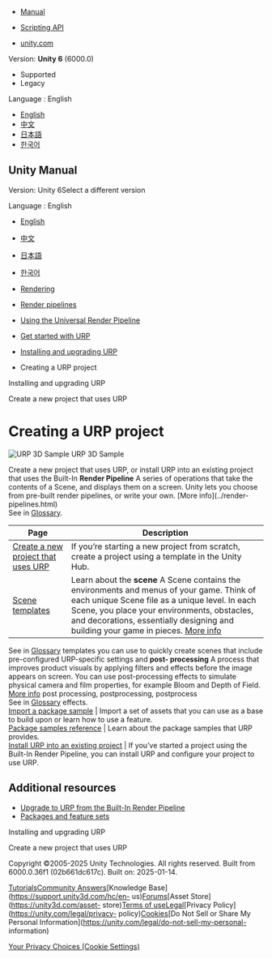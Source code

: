 [](https://docs.unity3d.com)

  * [Manual](../Manual/index.html)
  * [Scripting API](../ScriptReference/index.html)

  * [unity.com](https://unity.com/)

Version: **Unity 6** (6000.0)

  * Supported
  * Legacy

Language : English

  * [English](/Manual/urp/creating-a-urp-project.html)
  * [中文](/cn/current/Manual/urp/creating-a-urp-project.html)
  * [日本語](/ja/current/Manual/urp/creating-a-urp-project.html)
  * [한국어](/kr/current/Manual/urp/creating-a-urp-project.html)

[](https://docs.unity3d.com)

## Unity Manual

Version: Unity 6Select a different version

Language : English

  * [English](/Manual/urp/creating-a-urp-project.html)
  * [中文](/cn/current/Manual/urp/creating-a-urp-project.html)
  * [日本語](/ja/current/Manual/urp/creating-a-urp-project.html)
  * [한국어](/kr/current/Manual/urp/creating-a-urp-project.html)

  * [Rendering](../rendering-and-post-processing.html)
  * [Render pipelines](../render-pipelines.html)
  * [Using the Universal Render Pipeline](../universal-render-pipeline.html)
  * [Get started with URP](../urp/introduction-landing.html)
  * [Installing and upgrading URP](../urp/InstallingAndConfiguringURP.html)
  * Creating a URP project

[](../urp/InstallingAndConfiguringURP.html)

Installing and upgrading URP

[](../urp/creating-a-new-project-with-urp.html)

Create a new project that uses URP

# Creating a URP project

![URP 3D Sample](../../uploads/urp/AssetShots/Beauty/Template.png) URP 3D
Sample

Create a new project that uses URP, or install URP into an existing project
that uses the Built-In **Render Pipeline** A series of operations that take
the contents of a Scene, and displays them on a screen. Unity lets you choose
from pre-built render pipelines, or write your own. [More info](../render-
pipelines.html)  
See in [Glossary](../Glossary.html#Renderpipeline).

**Page** | **Description**  
---|---  
[Create a new project that uses URP](creating-a-new-project-with-urp.html) | If you’re starting a new project from scratch, create a project using a template in the Unity Hub.  
[Scene templates](scene-templates.html) | Learn about the **scene** A Scene contains the environments and menus of your game. Think of each unique Scene file as a unique level. In each Scene, you place your environments, obstacles, and decorations, essentially designing and building your game in pieces. [More info](../CreatingScenes.html)  
See in [Glossary](../Glossary.html#Scene) templates you can use to quickly
create scenes that include pre-configured URP-specific settings and **post-
processing** A process that improves product visuals by applying filters and
effects before the image appears on screen. You can use post-processing
effects to simulate physical camera and film properties, for example Bloom and
Depth of Field. [More info](../PostProcessingOverview.html) post processing,
postprocessing, postprocess  
See in [Glossary](../Glossary.html#post-processing) effects.  
[Import a package sample](package-samples.html) | Import a set of assets that you can use as a base to build upon or learn how to use a feature.  
[Package samples reference](package-sample-urp-package-samples.html) | Learn about the package samples that URP provides.  
[Install URP into an existing project](InstallURPIntoAProject.html) | If you’ve started a project using the Built-In Render Pipeline, you can install URP and configure your project to use URP.  
  
## Additional resources

  * [Upgrade to URP from the Built-In Render Pipeline](upgrading-from-birp.html)
  * [Packages and feature sets](../PackagesList.html)

[](../urp/InstallingAndConfiguringURP.html)

Installing and upgrading URP

[](../urp/creating-a-new-project-with-urp.html)

Create a new project that uses URP

Copyright ©2005-2025 Unity Technologies. All rights reserved. Built from
6000.0.36f1 (02b661dc617c). Built on: 2025-01-14.

[Tutorials](https://learn.unity.com/)[Community
Answers](https://answers.unity3d.com)[Knowledge
Base](https://support.unity3d.com/hc/en-
us)[Forums](https://forum.unity3d.com)[Asset Store](https://unity3d.com/asset-
store)[Terms of
use](https://docs.unity3d.com/Manual/TermsOfUse.html)[Legal](https://unity.com/legal)[Privacy
Policy](https://unity.com/legal/privacy-
policy)[Cookies](https://unity.com/legal/cookie-policy)[Do Not Sell or Share
My Personal Information](https://unity.com/legal/do-not-sell-my-personal-
information)

[Your Privacy Choices (Cookie Settings)](javascript:void\(0\);)

